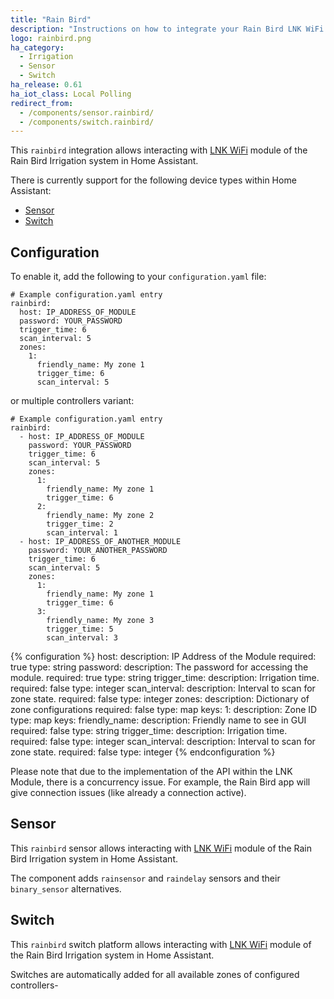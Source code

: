 ```yaml
---
title: "Rain Bird"
description: "Instructions on how to integrate your Rain Bird LNK WiFi Module within Home Assistant."
logo: rainbird.png
ha_category:
  - Irrigation
  - Sensor
  - Switch
ha_release: 0.61
ha_iot_class: Local Polling
redirect_from:
  - /components/sensor.rainbird/
  - /components/switch.rainbird/
---
```


This `rainbird` integration allows interacting with [LNK WiFi](http://www.rainbird.com/landscape/products/controllers/LNK-WiFi.htm) module of the Rain Bird Irrigation system in Home Assistant.

There is currently support for the following device types within Home Assistant:

- [Sensor](#sensor)
- [Switch](#switch)

## Configuration

To enable it, add the following to your `configuration.yaml` file:

```
# Example configuration.yaml entry
rainbird:
  host: IP_ADDRESS_OF_MODULE
  password: YOUR_PASSWORD
  trigger_time: 6
  scan_interval: 5
  zones:
    1:
      friendly_name: My zone 1
      trigger_time: 6
      scan_interval: 5
```

or multiple controllers variant:

```
# Example configuration.yaml entry
rainbird:
  - host: IP_ADDRESS_OF_MODULE
    password: YOUR_PASSWORD
    trigger_time: 6
    scan_interval: 5
    zones:
      1:
        friendly_name: My zone 1
        trigger_time: 6
      2:
        friendly_name: My zone 2
        trigger_time: 2
        scan_interval: 1
  - host: IP_ADDRESS_OF_ANOTHER_MODULE
    password: YOUR_ANOTHER_PASSWORD
    trigger_time: 6
    scan_interval: 5
    zones:
      1:
        friendly_name: My zone 1
        trigger_time: 6
      3:
        friendly_name: My zone 3
        trigger_time: 5
        scan_interval: 3
```

{% configuration %}
host:
  description: IP Address of the Module
  required: true
  type: string
password:
  description: The password for accessing the module.
  required: true
  type: string
trigger_time:
  description: Irrigation time.
  required: false
  type: integer
scan_interval:
  description: Interval to scan for zone state.
  required: false
  type: integer
zones:
  description: Dictionary of zone configurations
  required: false
  type: map
  keys:
    1:
      description: Zone ID
      type: map
      keys:
        friendly_name:
          description: Friendly name to see in GUI
          required: false
          type: string
        trigger_time:
          description: Irrigation time.
          required: false
          type: integer
        scan_interval:
          description: Interval to scan for zone state.
          required: false
          type: integer
{% endconfiguration %}

<div class='note'>
Please note that due to the implementation of the API within the LNK Module, there is a concurrency issue. For example, the Rain Bird app will give connection issues (like already a connection active).
</div>

## Sensor

This `rainbird` sensor allows interacting with [LNK WiFi](http://www.rainbird.com/landscape/products/controllers/LNK-WiFi.htm) module of the Rain Bird Irrigation system in Home Assistant.

The component adds `rainsensor` and `raindelay` sensors and their `binary_sensor` alternatives.

## Switch

This `rainbird` switch platform allows interacting with [LNK WiFi](http://www.rainbird.com/landscape/products/controllers/LNK-WiFi.htm) module of the Rain Bird Irrigation system in Home Assistant.

Switches are automatically added for all available zones of configured controllers-


